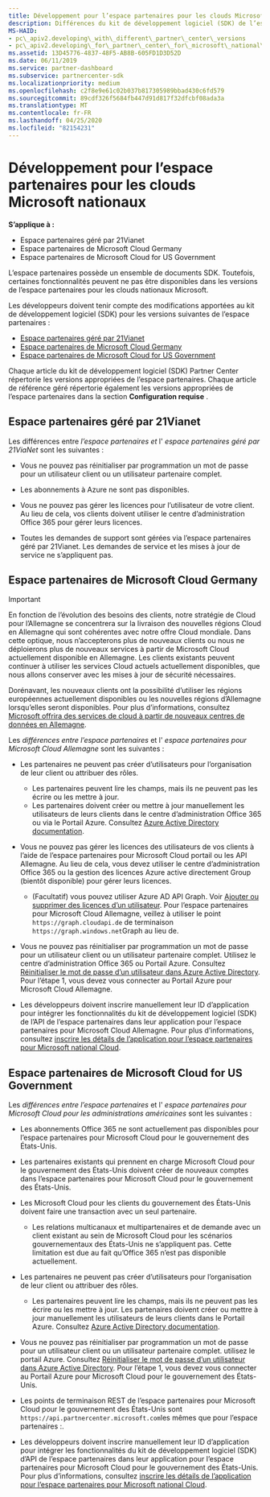 ```yaml
---
title: Développement pour l’espace partenaires pour les clouds Microsoft nationaux
description: Différences du kit de développement logiciel (SDK) de l’espace partenaires lors du développement de pour les clouds Microsoft nationaux.
MS-HAID:
- pc\_apiv2.developing\_with\_different\_partner\_center\_versions
- pc\_apiv2.developing\_for\_partner\_center\_for\_microsoft\_national\_cloud
ms.assetid: 13D45776-4837-48F5-AB8B-605FD1D3D52D
ms.date: 06/11/2019
ms.service: partner-dashboard
ms.subservice: partnercenter-sdk
ms.localizationpriority: medium
ms.openlocfilehash: c2f8e9e61c02b037b817305989bbad430c6fd579
ms.sourcegitcommit: 89cdf326f5684fb447d91d817f32dfcbf08ada3a
ms.translationtype: MT
ms.contentlocale: fr-FR
ms.lasthandoff: 04/25/2020
ms.locfileid: "82154231"
---
```

# <a name="developing-for-partner-center-for-microsoft-national-clouds"></a>Développement pour l’espace partenaires pour les clouds Microsoft nationaux

**S’applique à :**

- Espace partenaires géré par 21Vianet
- Espace partenaires de Microsoft Cloud Germany
- Espace partenaires de Microsoft Cloud for US Government

L’espace partenaires possède un ensemble de documents SDK. Toutefois, certaines fonctionnalités peuvent ne pas être disponibles dans les versions de l’espace partenaires pour les clouds nationaux Microsoft.

Les développeurs doivent tenir compte des modifications apportées au kit de développement logiciel (SDK) pour les versions suivantes de l’espace partenaires :

- [Espace partenaires géré par 21Vianet](#partner-center-operated-by-21vianet)
- [Espace partenaires de Microsoft Cloud Germany](#partner-center-for-microsoft-cloud-germany)
- [Espace partenaires de Microsoft Cloud for US Government](#partner-center-for-microsoft-cloud-for-us-government)

Chaque article du kit de développement logiciel (SDK) Partner Center répertorie les versions appropriées de l’espace partenaires. Chaque article de référence géré répertorie également les versions appropriées de l’espace partenaires dans la section **Configuration requise** .

## <a name="partner-center-operated-by-21vianet"></a>Espace partenaires géré par 21Vianet

Les différences entre *l’espace partenaires et* l' *espace partenaires géré par 21ViaNet* sont les suivantes :

- Vous ne pouvez pas réinitialiser par programmation un mot de passe pour un utilisateur client ou un utilisateur partenaire complet.

- Les abonnements à Azure ne sont pas disponibles.

- Vous ne pouvez pas gérer les licences pour l’utilisateur de votre client. Au lieu de cela, vos clients doivent utiliser le centre d’administration Office 365 pour gérer leurs licences.

- Toutes les demandes de support sont gérées via l’espace partenaires géré par 21Vianet. Les demandes de service et les mises à jour de service ne s’appliquent pas.

## <a name="partner-center-for-microsoft-cloud-germany"></a>Espace partenaires de Microsoft Cloud Germany

> [!IMPORTANT]
> En fonction de l’évolution des besoins des clients, notre stratégie de Cloud pour l’Allemagne se concentrera sur la livraison des nouvelles régions Cloud en Allemagne qui sont cohérentes avec notre offre Cloud mondiale. Dans cette optique, nous n’accepterons plus de nouveaux clients ou nous ne déploierons plus de nouveaux services à partir de Microsoft Cloud actuellement disponible en Allemagne. Les clients existants peuvent continuer à utiliser les services Cloud actuels actuellement disponibles, que nous allons conserver avec les mises à jour de sécurité nécessaires.
>
> Dorénavant, les nouveaux clients ont la possibilité d’utiliser les régions européennes actuellement disponibles ou les nouvelles régions d’Allemagne lorsqu’elles seront disponibles. Pour plus d’informations, consultez [Microsoft offrira des services de cloud à partir de nouveaux centres de données en Allemagne](https://news.microsoft.com/europe/2018/08/31/microsoft-to-deliver-cloud-services-from-new-datacentres-in-germany-in-2019-to-meet-evolving-customer-needs/).

Les *différences entre l’espace partenaires* et l' *espace partenaires pour Microsoft Cloud Allemagne* sont les suivantes :

- Les partenaires ne peuvent pas créer d’utilisateurs pour l’organisation de leur client ou attribuer des rôles.
  - Les partenaires peuvent lire les champs, mais ils ne peuvent pas les écrire ou les mettre à jour.
  - Les partenaires doivent créer ou mettre à jour manuellement les utilisateurs de leurs clients dans le centre d’administration Office 365 ou via le Portail Azure. Consultez [Azure Active Directory documentation](https://docs.microsoft.com/azure/active-directory/).

- Vous ne pouvez pas gérer les licences des utilisateurs de vos clients à l’aide de l’espace partenaires pour Microsoft Cloud portail ou les API Allemagne. Au lieu de cela, vous devez utiliser le centre d’administration Office 365 ou la gestion des licences Azure active directement Group (bientôt disponible) pour gérer leurs licences.
  - (Facultatif) vous pouvez utiliser Azure AD API Graph. Voir [Ajouter ou supprimer des licences d’un utilisateur](https://msdn.microsoft.com/library/azure/ad/graph/api/functions-and-actions#assignLicense). Pour l’espace partenaires pour Microsoft Cloud Allemagne, veillez à utiliser le point `https://graph.cloudapi.de` de terminaison `https://graph.windows.net`Graph au lieu de.

- Vous ne pouvez pas réinitialiser par programmation un mot de passe pour un utilisateur client ou un utilisateur partenaire complet. Utilisez le centre d’administration Office 365 ou Portail Azure. Consultez [Réinitialiser le mot de passe d’un utilisateur dans Azure Active Directory](https://azure.microsoft.com/documentation/articles/active-directory-users-reset-password-azure-portal/). Pour l’étape 1, vous devez vous connecter au Portail Azure pour Microsoft Cloud Allemagne.

- Les développeurs doivent inscrire manuellement leur ID d’application pour intégrer les fonctionnalités du kit de développement logiciel (SDK) de l’API de l’espace partenaires dans leur application pour l’espace partenaires pour Microsoft Cloud Allemagne. Pour plus d’informations, consultez [inscrire les détails de l’application pour l’espace partenaires pour Microsoft national Cloud](https://docs.microsoft.com/partner-center/develop/create-apps-for-partner-center-for-microsoft-national-clouds).

## <a name="partner-center-for-microsoft-cloud-for-us-government"></a>Espace partenaires de Microsoft Cloud for US Government

Les *différences entre l’espace partenaires* et l' *espace partenaires pour Microsoft Cloud pour les administrations américaines* sont les suivantes :

- Les abonnements Office 365 ne sont actuellement pas disponibles pour l’espace partenaires pour Microsoft Cloud pour le gouvernement des États-Unis.

- Les partenaires existants qui prennent en charge Microsoft Cloud pour le gouvernement des États-Unis doivent créer de nouveaux comptes dans l’espace partenaires pour Microsoft Cloud pour le gouvernement des États-Unis.

- Les Microsoft Cloud pour les clients du gouvernement des États-Unis doivent faire une transaction avec un seul partenaire.
  - Les relations multicanaux et multipartenaires et de demande avec un client existant au sein de Microsoft Cloud pour les scénarios gouvernementaux des États-Unis ne s’appliquent pas. Cette limitation est due au fait qu’Office 365 n’est pas disponible actuellement.

- Les partenaires ne peuvent pas créer d’utilisateurs pour l’organisation de leur client ou attribuer des rôles.
  - Les partenaires peuvent lire les champs, mais ils ne peuvent pas les écrire ou les mettre à jour. Les partenaires doivent créer ou mettre à jour manuellement les utilisateurs de leurs clients dans le Portail Azure. Consultez [Azure Active Directory documentation](https://docs.microsoft.com/azure/active-directory/).

- Vous ne pouvez pas réinitialiser par programmation un mot de passe pour un utilisateur client ou un utilisateur partenaire complet. utilisez le portail Azure. Consultez [Réinitialiser le mot de passe d’un utilisateur dans Azure Active Directory](https://docs.microsoft.com/azure/active-directory/active-directory-users-reset-password-azure-portal). Pour l’étape 1, vous devez vous connecter au Portail Azure pour Microsoft Cloud pour le gouvernement des États-Unis.

- Les points de terminaison REST de l’espace partenaires pour Microsoft Cloud pour le gouvernement des États-Unis sont `https://api.partnercenter.microsoft.com`les mêmes que pour l’espace partenaires :.

- Les développeurs doivent inscrire manuellement leur ID d’application pour intégrer les fonctionnalités du kit de développement logiciel (SDK) d’API de l’espace partenaires dans leur application pour l’espace partenaires pour Microsoft Cloud pour le gouvernement des États-Unis. Pour plus d’informations, consultez [inscrire les détails de l’application pour l’espace partenaires pour Microsoft national Cloud](https://docs.microsoft.com/partner-center/develop/create-apps-for-partner-center-for-microsoft-national-clouds).
